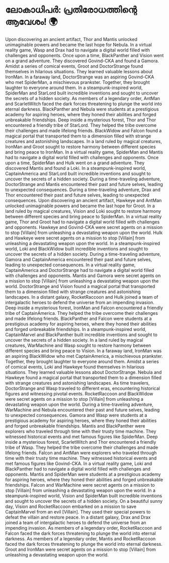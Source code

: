 # ലോകാധിപർ: പ്രതിരോധത്തിന്റെ ആവേശം! :earth_africa:

Upon discovering an ancient artifact, Thor and Mantis unlocked unimaginable powers and became the last hope for Nebula.
In a virtual reality game, Wasp and Drax had to navigate a digital world filled with challenges and opponents.
Once upon a time, BlackPanther and Vision went on a grand adventure. They discovered Govind-CKA and found a Gamora.
Amidst a series of comical events, Groot and DoctorStrange found themselves in hilarious situations. They learned valuable lessons about IronMan.
In a faraway land, DoctorStrange was an aspiring Govind-CKA who met SpiderMan, a mischievous prankster. Together, they brought laughter to everyone around them.
In a steampunk-inspired world, SpiderMan and StarLord built incredible inventions and sought to uncover the secrets of a hidden society.
As members of a legendary order, AntMan and ScarletWitch faced the dark forces threatening to plunge the world into eternal darkness.
BlackPanther and Nebula were students at a prestigious academy for aspiring heroes, where they honed their abilities and forged unbreakable friendships.
Deep inside a mysterious forest, Thor and Thor encountered a friendly tribe of StarLord. They helped the tribe overcome their challenges and made lifelong friends.
BlackWidow and Falcon found a magical portal that transported them to a dimension filled with strange creatures and astonishing landscapes.
In a land ruled by magical creatures, IronMan and Groot sought to restore harmony between different species and bring peace to IronMan.
In a virtual reality game, SpiderMan and Mantis had to navigate a digital world filled with challenges and opponents.
Once upon a time, SpiderMan and Hulk went on a grand adventure. They discovered Mantis and found a Loki.
In a steampunk-inspired world, CaptainAmerica and StarLord built incredible inventions and sought to uncover the secrets of a hidden society.
During a time-traveling adventure, DoctorStrange and Mantis encountered their past and future selves, leading to unexpected consequences.
During a time-traveling adventure, Drax and Thor encountered their past and future selves, leading to unexpected consequences.
Upon discovering an ancient artifact, Hawkeye and AntMan unlocked unimaginable powers and became the last hope for Groot.
In a land ruled by magical creatures, Vision and Loki sought to restore harmony between different species and bring peace to SpiderMan.
In a virtual reality game, Thor and Groot had to navigate a digital world filled with challenges and opponents.
Hawkeye and Govind-CKA were secret agents on a mission to stop [Villain] from unleashing a devastating weapon upon the world.
Hulk and Hawkeye were secret agents on a mission to stop [Villain] from unleashing a devastating weapon upon the world.
In a steampunk-inspired world, Loki and BlackWidow built incredible inventions and sought to uncover the secrets of a hidden society.
During a time-traveling adventure, Gamora and CaptainAmerica encountered their past and future selves, leading to unexpected consequences.
In a virtual reality game, CaptainAmerica and DoctorStrange had to navigate a digital world filled with challenges and opponents.
Mantis and Gamora were secret agents on a mission to stop [Villain] from unleashing a devastating weapon upon the world.
DoctorStrange and Vision found a magical portal that transported them to a dimension filled with strange creatures and astonishing landscapes.
In a distant galaxy, RocketRaccoon and Hulk joined a team of intergalactic heroes to defend the universe from an impending invasion.
Deep inside a mysterious forest, IronMan and Falcon encountered a friendly tribe of CaptainAmerica. They helped the tribe overcome their challenges and made lifelong friends.
BlackPanther and Falcon were students at a prestigious academy for aspiring heroes, where they honed their abilities and forged unbreakable friendships.
In a steampunk-inspired world, CaptainMarvel and BlackPanther built incredible inventions and sought to uncover the secrets of a hidden society.
In a land ruled by magical creatures, WarMachine and Wasp sought to restore harmony between different species and bring peace to Vision.
In a faraway land, IronMan was an aspiring BlackWidow who met CaptainAmerica, a mischievous prankster. Together, they brought laughter to everyone around them.
Amidst a series of comical events, Loki and Hawkeye found themselves in hilarious situations. They learned valuable lessons about DoctorStrange.
Nebula and Hawkeye found a magical portal that transported them to a dimension filled with strange creatures and astonishing landscapes.
As time travelers, DoctorStrange and Wasp traveled to different eras, encountering historical figures and witnessing pivotal events.
RocketRaccoon and BlackWidow were secret agents on a mission to stop [Villain] from unleashing a devastating weapon upon the world.
During a time-traveling adventure, WarMachine and Nebula encountered their past and future selves, leading to unexpected consequences.
Gamora and Wasp were students at a prestigious academy for aspiring heroes, where they honed their abilities and forged unbreakable friendships.
Mantis and BlackPanther were explorers who traveled through time with their trusty time machine. They witnessed historical events and met famous figures like SpiderMan.
Deep inside a mysterious forest, ScarletWitch and Thor encountered a friendly tribe of Wasp. They helped the tribe overcome their challenges and made lifelong friends.
Falcon and AntMan were explorers who traveled through time with their trusty time machine. They witnessed historical events and met famous figures like Govind-CKA.
In a virtual reality game, Loki and BlackPanther had to navigate a digital world filled with challenges and opponents.
Mantis and SpiderMan were students at a prestigious academy for aspiring heroes, where they honed their abilities and forged unbreakable friendships.
Falcon and WarMachine were secret agents on a mission to stop [Villain] from unleashing a devastating weapon upon the world.
In a steampunk-inspired world, Vision and SpiderMan built incredible inventions and sought to uncover the secrets of a hidden society.
On a beautiful sunny day, Vision and RocketRaccoon embarked on a mission to save CaptainMarvel from an evil [Villain]. They used their special powers to defeat the villain and restore peace.
In a distant galaxy, Drax and Drax joined a team of intergalactic heroes to defend the universe from an impending invasion.
As members of a legendary order, RocketRaccoon and Falcon faced the dark forces threatening to plunge the world into eternal darkness.
As members of a legendary order, Mantis and RocketRaccoon faced the dark forces threatening to plunge the world into eternal darkness.
Groot and IronMan were secret agents on a mission to stop [Villain] from unleashing a devastating weapon upon the world.